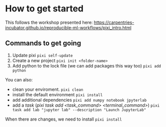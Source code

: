 # How to get started

This follows the workshop presented here: https://carpentries-incubator.github.io/reproducible-ml-workflows/pixi_intro.html

## Commands to get going

1. Update pixi
```pixi self-update```
2. Create a new project
```pixi init <folder-name>```
3. Add python to the lock file (we can add packages this way too)
```pixi add python```

You can also:

- clean your enviroment.
```pixi clean```
- install the default environment
```pixi install```
- add additional dependencies
```pixi add numpy notebook jpyterlab```
- add a *task* (*pixi task add <task_command> <terminal_command>*)
```pixi task add lab "jupyter lab" --description "Launch JupyterLab"```

When there are changes, we need to install
```pixi install```
